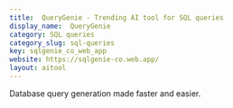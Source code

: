 ```yaml
---
title:  QueryGenie - Trending AI tool for SQL queries
display_name:  QueryGenie
category: SQL queries
category_slug: sql-queries
key: sqlgenie_co_web_app
website: https://sqlgenie-co.web.app/
layout: aitool
---
```


Database query generation made faster and easier.
